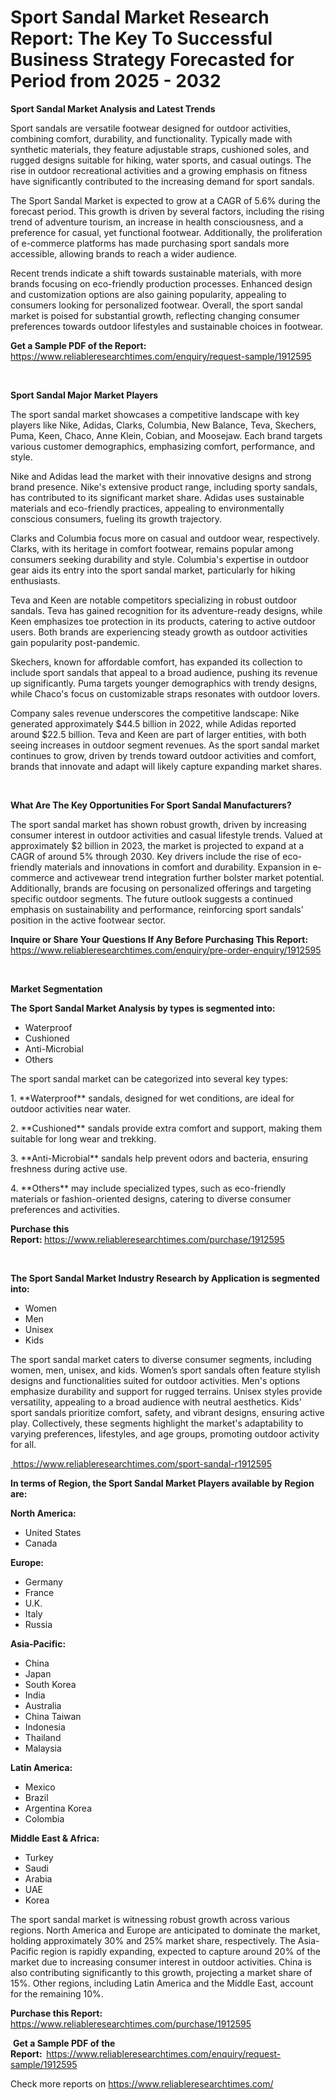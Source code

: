 <p><h1>Sport Sandal Market Research Report: The Key To Successful Business Strategy Forecasted for Period from 2025 - 2032</h1></p><p><strong>Sport Sandal Market Analysis and Latest Trends</strong></p>
<p><p>Sport sandals are versatile footwear designed for outdoor activities, combining comfort, durability, and functionality. Typically made with synthetic materials, they feature adjustable straps, cushioned soles, and rugged designs suitable for hiking, water sports, and casual outings. The rise in outdoor recreational activities and a growing emphasis on fitness have significantly contributed to the increasing demand for sport sandals.</p><p>The Sport Sandal Market is expected to grow at a CAGR of 5.6% during the forecast period. This growth is driven by several factors, including the rising trend of adventure tourism, an increase in health consciousness, and a preference for casual, yet functional footwear. Additionally, the proliferation of e-commerce platforms has made purchasing sport sandals more accessible, allowing brands to reach a wider audience.</p><p>Recent trends indicate a shift towards sustainable materials, with more brands focusing on eco-friendly production processes. Enhanced design and customization options are also gaining popularity, appealing to consumers looking for personalized footwear. Overall, the sport sandal market is poised for substantial growth, reflecting changing consumer preferences towards outdoor lifestyles and sustainable choices in footwear.</p></p>
<p><strong>Get a Sample PDF of the Report:&nbsp;</strong> <a href="https://www.reliableresearchtimes.com/enquiry/request-sample/1912595?utm_campaign=3290&utm_medium=2&utm_source=Github&utm_content=ia&utm_term=06042025&utm_id=sport-sandal">https://www.reliableresearchtimes.com/enquiry/request-sample/1912595</a></p>
<p>&nbsp;</p>
<p><strong>Sport Sandal Major Market Players</strong></p>
<p><p>The sport sandal market showcases a competitive landscape with key players like Nike, Adidas, Clarks, Columbia, New Balance, Teva, Skechers, Puma, Keen, Chaco, Anne Klein, Cobian, and Moosejaw. Each brand targets various customer demographics, emphasizing comfort, performance, and style.</p><p>Nike and Adidas lead the market with their innovative designs and strong brand presence. Nike's extensive product range, including sporty sandals, has contributed to its significant market share. Adidas uses sustainable materials and eco-friendly practices, appealing to environmentally conscious consumers, fueling its growth trajectory.</p><p>Clarks and Columbia focus more on casual and outdoor wear, respectively. Clarks, with its heritage in comfort footwear, remains popular among consumers seeking durability and style. Columbia's expertise in outdoor gear aids its entry into the sport sandal market, particularly for hiking enthusiasts.</p><p>Teva and Keen are notable competitors specializing in robust outdoor sandals. Teva has gained recognition for its adventure-ready designs, while Keen emphasizes toe protection in its products, catering to active outdoor users. Both brands are experiencing steady growth as outdoor activities gain popularity post-pandemic.</p><p>Skechers, known for affordable comfort, has expanded its collection to include sport sandals that appeal to a broad audience, pushing its revenue up significantly. Puma targets younger demographics with trendy designs, while Chaco's focus on customizable straps resonates with outdoor lovers.</p><p>Company sales revenue underscores the competitive landscape: Nike generated approximately $44.5 billion in 2022, while Adidas reported around $22.5 billion. Teva and Keen are part of larger entities, with both seeing increases in outdoor segment revenues. As the sport sandal market continues to grow, driven by trends toward outdoor activities and comfort, brands that innovate and adapt will likely capture expanding market shares.</p></p>
<p>&nbsp;</p>
<p><strong>What Are The Key Opportunities For Sport Sandal Manufacturers?</strong></p>
<p><p>The sport sandal market has shown robust growth, driven by increasing consumer interest in outdoor activities and casual lifestyle trends. Valued at approximately $2 billion in 2023, the market is projected to expand at a CAGR of around 5% through 2030. Key drivers include the rise of eco-friendly materials and innovations in comfort and durability. Expansion in e-commerce and activewear trend integration further bolster market potential. Additionally, brands are focusing on personalized offerings and targeting specific outdoor segments. The future outlook suggests a continued emphasis on sustainability and performance, reinforcing sport sandals' position in the active footwear sector.</p></p>
<p><strong>Inquire or Share Your Questions If Any Before Purchasing This Report:</strong> <a href="https://www.reliableresearchtimes.com/enquiry/pre-order-enquiry/1912595?utm_campaign=3290&utm_medium=2&utm_source=Github&utm_content=ia&utm_term=06042025&utm_id=sport-sandal">https://www.reliableresearchtimes.com/enquiry/pre-order-enquiry/1912595</a></p>
<p>&nbsp;</p>
<p><strong>Market Segmentation</strong></p>
<p><strong>The Sport Sandal Market Analysis by types is segmented into:</strong></p>
<p><ul><li>Waterproof</li><li>Cushioned</li><li>Anti-Microbial</li><li>Others</li></ul></p>
<p><p>The sport sandal market can be categorized into several key types: </p><p>1. **Waterproof** sandals, designed for wet conditions, are ideal for outdoor activities near water.</p><p>2. **Cushioned** sandals provide extra comfort and support, making them suitable for long wear and trekking.</p><p>3. **Anti-Microbial** sandals help prevent odors and bacteria, ensuring freshness during active use.</p><p>4. **Others** may include specialized types, such as eco-friendly materials or fashion-oriented designs, catering to diverse consumer preferences and activities.</p></p>
<p><strong>Purchase this Report:&nbsp;</strong><a href="https://www.reliableresearchtimes.com/purchase/1912595?utm_campaign=3290&utm_medium=2&utm_source=Github&utm_content=ia&utm_term=06042025&utm_id=sport-sandal">https://www.reliableresearchtimes.com/purchase/1912595</a></p>
<p>&nbsp;</p>
<p><strong>The Sport Sandal Market Industry Research by Application is segmented into:</strong></p>
<p><ul><li>Women</li><li>Men</li><li>Unisex</li><li>Kids</li></ul></p>
<p><p>The sport sandal market caters to diverse consumer segments, including women, men, unisex, and kids. Women’s sport sandals often feature stylish designs and functionalities suited for outdoor activities. Men's options emphasize durability and support for rugged terrains. Unisex styles provide versatility, appealing to a broad audience with neutral aesthetics. Kids' sport sandals prioritize comfort, safety, and vibrant designs, ensuring active play. Collectively, these segments highlight the market's adaptability to varying preferences, lifestyles, and age groups, promoting outdoor activity for all.</p></p>
<p><a href="https://www.reliableresearchtimes.com/sport-sandal-r1912595?utm_campaign=3290&utm_medium=2&utm_source=Github&utm_content=ia&utm_term=06042025&utm_id=sport-sandal">&nbsp;https://www.reliableresearchtimes.com/sport-sandal-r1912595</a></p>
<p><strong>In terms of Region, the Sport Sandal Market Players available by Region are:</strong></p>
<p>
    <p> <strong> North America: </strong>
        <ul>
            <li>United States</li>
            <li>Canada</li>
        </ul>
        </p> 
    <p> <strong> Europe: </strong>
        <ul>
            <li>Germany</li>
            <li>France</li>
            <li>U.K.</li>
            <li>Italy</li>
            <li>Russia</li>
        </ul>
        </p> 
    <p> <strong> Asia-Pacific: </strong>
        <ul>
            <li>China</li>
            <li>Japan</li>
            <li>South Korea</li>
            <li>India</li>
            <li>Australia</li>
            <li>China Taiwan</li>
            <li>Indonesia</li>
            <li>Thailand</li>
            <li>Malaysia</li>
        </ul>
        </p> 
    <p> <strong> Latin America: </strong>
        <ul>
            <li>Mexico</li>
            <li>Brazil</li>
            <li>Argentina Korea</li>
            <li>Colombia</li>
        </ul>
        </p> 
    <p> <strong> Middle East & Africa: </strong>
        <ul>
            <li>Turkey</li>
            <li>Saudi</li>
            <li>Arabia</li>
            <li>UAE</li>
            <li>Korea</li>
        </ul>
    </p>
    </p>
<p><p>The sport sandal market is witnessing robust growth across various regions. North America and Europe are anticipated to dominate the market, holding approximately 30% and 25% market share, respectively. The Asia-Pacific region is rapidly expanding, expected to capture around 20% of the market due to increasing consumer interest in outdoor activities. China is also contributing significantly to this growth, projecting a market share of 15%. Other regions, including Latin America and the Middle East, account for the remaining 10%.</p></p>
<p><strong>Purchase this Report: </strong><a href="https://www.reliableresearchtimes.com/purchase/1912595?utm_campaign=3290&utm_medium=2&utm_source=Github&utm_content=ia&utm_term=06042025&utm_id=sport-sandal">https://www.reliableresearchtimes.com/purchase/1912595</a></p>
<p>&nbsp;<strong>Get a Sample PDF of the Report:&nbsp;&nbsp;</strong><a href="https://www.reliableresearchtimes.com/enquiry/request-sample/1912595?utm_campaign=3290&utm_medium=2&utm_source=Github&utm_content=ia&utm_term=06042025&utm_id=sport-sandal">https://www.reliableresearchtimes.com/enquiry/request-sample/1912595</a></p>
<p><strong></strong></p>
<p>Check more reports on <a href="https://www.reliableresearchtimes.com/?utm_campaign=3290&utm_medium=2&utm_source=Github&utm_content=ia&utm_term=06042025&utm_id=sport-sandal">https://www.reliableresearchtimes.com/</a></p>